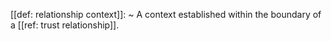 [[def: relationship context]]:
~ A context established within the boundary of a [[ref: trust relationship]].



